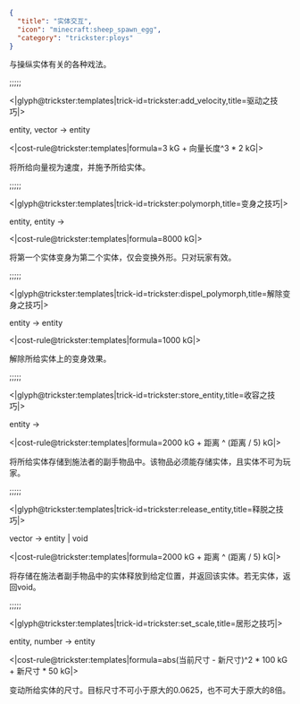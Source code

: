 ```json
{
  "title": "实体交互",
  "icon": "minecraft:sheep_spawn_egg",
  "category": "trickster:ploys"
}
```

与操纵实体有关的各种戏法。

;;;;;

<|glyph@trickster:templates|trick-id=trickster:add_velocity,title=驱动之技巧|>

entity, vector -> entity

<|cost-rule@trickster:templates|formula=3 kG + 向量长度^3 * 2 kG|>

将所给向量视为速度，并施予所给实体。

;;;;;

<|glyph@trickster:templates|trick-id=trickster:polymorph,title=变身之技巧|>

entity, entity ->

<|cost-rule@trickster:templates|formula=8000 kG|>

将第一个实体变身为第二个实体，仅会变换外形。只对玩家有效。

;;;;;

<|glyph@trickster:templates|trick-id=trickster:dispel_polymorph,title=解除变身之技巧|>

entity -> entity

<|cost-rule@trickster:templates|formula=1000 kG|>

解除所给实体上的变身效果。

;;;;;

<|glyph@trickster:templates|trick-id=trickster:store_entity,title=收容之技巧|>

entity ->

<|cost-rule@trickster:templates|formula=2000 kG + 距离 ^ (距离 / 5) kG|>

将所给实体存储到施法者的副手物品中。该物品必须能存储实体，且实体不可为玩家。

;;;;;

<|glyph@trickster:templates|trick-id=trickster:release_entity,title=释脱之技巧|>

vector -> entity | void

<|cost-rule@trickster:templates|formula=2000 kG + 距离 ^ (距离 / 5) kG|>

将存储在施法者副手物品中的实体释放到给定位置，并返回该实体。若无实体，返回void。

;;;;;

<|glyph@trickster:templates|trick-id=trickster:set_scale,title=居形之技巧|>

entity, number -> entity

<|cost-rule@trickster:templates|formula=abs(当前尺寸 - 新尺寸)^2 * 100 kG + 新尺寸 * 50 kG|>

变动所给实体的尺寸。目标尺寸不可小于原大的0.0625，也不可大于原大的8倍。
